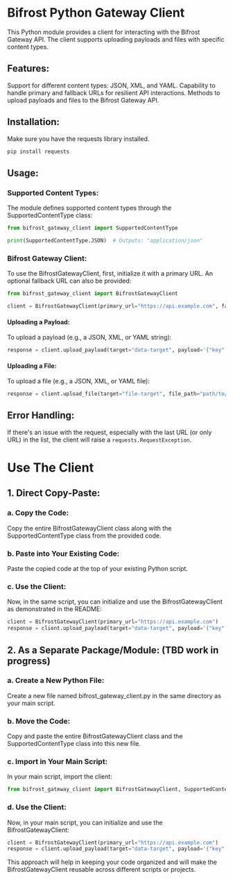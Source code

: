 # Bifrost Python Gateway Client

This Python module provides a client for interacting with the Bifrost Gateway API. The client supports uploading payloads and files with specific content types.

## Features:
Support for different content types: JSON, XML, and YAML.
Capability to handle primary and fallback URLs for resilient API interactions.
Methods to upload payloads and files to the Bifrost Gateway API.

## Installation:
Make sure you have the requests library installed.

```bash
pip install requests
```

## Usage:

### Supported Content Types:

The module defines supported content types through the SupportedContentType class:

```python
from bifrost_gateway_client import SupportedContentType

print(SupportedContentType.JSON)  # Outputs: "application/json"
```

### Bifrost Gateway Client:

To use the BifrostGatewayClient, first, initialize it with a primary URL. An optional fallback URL can also be provided:

```python
from bifrost_gateway_client import BifrostGatewayClient

client = BifrostGatewayClient(primary_url="https://api.example.com", fallback_url="https://backup-api.example.com")
```

#### Uploading a Payload:

To upload a payload (e.g., a JSON, XML, or YAML string):

```python
response = client.upload_payload(target="data-target", payload='{"key": "value"}', content_type=SupportedContentType.JSON)
```

#### Uploading a File:
To upload a file (e.g., a JSON, XML, or YAML file):

```python
response = client.upload_file(target="file-target", file_path="path/to/your/file.json", content_type=SupportedContentType.JSON)
```

## Error Handling:

If there's an issue with the request, especially with the last URL (or only URL) in the list, the client will raise a `requests.RequestException`.

# Use The Client

## 1. Direct Copy-Paste:

### a. Copy the Code:
Copy the entire BifrostGatewayClient class along with the SupportedContentType class from the provided code.

### b. Paste into Your Existing Code:
Paste the copied code at the top of your existing Python script.

### c. Use the Client:
Now, in the same script, you can initialize and use the BifrostGatewayClient as demonstrated in the README:

```python
client = BifrostGatewayClient(primary_url="https://api.example.com")
response = client.upload_payload(target="data-target", payload='{"key": "value"}', content_type=SupportedContentType.JSON)
```

## 2. As a Separate Package/Module: (TBD work in progress)

### a. Create a New Python File:

Create a new file named bifrost_gateway_client.py in the same directory as your main script.

### b. Move the Code:
Copy and paste the entire BifrostGatewayClient class and the SupportedContentType class into this new file.

### c. Import in Your Main Script:
In your main script, import the client:

```python
from bifrost_gateway_client import BifrostGatewayClient, SupportedContentType
```

### d. Use the Client:

Now, in your main script, you can initialize and use the BifrostGatewayClient:

```python
client = BifrostGatewayClient(primary_url="https://api.example.com")
response = client.upload_payload(target="data-target", payload='{"key": "value"}', content_type=SupportedContentType.JSON)
```

This approach will help in keeping your code organized and will make the BifrostGatewayClient reusable across different scripts or projects.